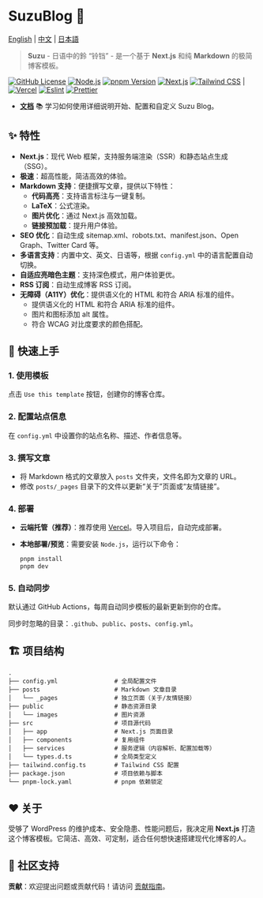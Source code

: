 # SuzuBlog 🎐

[English](./README.md) | [中文](./README_ZH.md) | [日本語](./README_JA.md)

> **Suzu** - 日语中的鈴 “铃铛” - 是一个基于 **Next.js** 和纯 **Markdown** 的极简博客模板。

[![GitHub License][license-badge]][license-link]
[![Node.js][node-badge]][node-link]
[![pnpm Version][pnpm-badge]][pnpm-link]
[![Next.js][nextjs-badge]][nextjs-link]
[![Tailwind CSS][tailwind-badge]][tailwind-link] |
[![Vercel][vercel-badge]][vercel-link]
[![Eslint][eslint-badge]][eslint-link]
[![Prettier][prettier-badge]][prettier-link]

- [**文档**](https://suzu.zla.app) 📚
  学习如何使用详细说明开始、配置和自定义 Suzu Blog。

## ✨ 特性

- **Next.js**：现代 Web 框架，支持服务端渲染（SSR）和静态站点生成（SSG）。
- **极速**：超高性能，简洁高效的体验。
- **Markdown 支持**：便捷撰写文章，提供以下特性：
  - **代码高亮**：支持语言标注与一键复制。
  - **LaTeX**：公式渲染。
  - **图片优化**：通过 Next.js 高效加载。
  - **链接预加载**：提升用户体验。
- **SEO 优化**：自动生成 sitemap.xml、robots.txt、manifest.json、Open Graph、Twitter Card 等。
- **多语言支持**：内置中文、英文、日语等，根据 `config.yml` 中的语言配置自动切换。
- **自适应亮暗色主题**：支持深色模式，用户体验更优。
- **RSS 订阅**：自动生成博客 RSS 订阅。
- **无障碍（A11Y）优化**：提供语义化的 HTML 和符合 ARIA 标准的组件。
  - 提供语义化的 HTML 和符合 ARIA 标准的组件。
  - 图片和图标添加 alt 属性。
  - 符合 WCAG 对比度要求的颜色搭配。

## 🚀 快速上手

### 1. 使用模板

点击 `Use this template` 按钮，创建你的博客仓库。

### 2. 配置站点信息

在 `config.yml` 中设置你的站点名称、描述、作者信息等。

### 3. 撰写文章

- 将 Markdown 格式的文章放入 `posts` 文件夹，文件名即为文章的 URL。
- 修改 `posts/_pages` 目录下的文件以更新“关于”页面或“友情链接”。

### 4. 部署

- **云端托管（推荐）**：推荐使用 [Vercel](https://vercel.com)。导入项目后，自动完成部署。
- **本地部署/预览**：需要安装 `Node.js`，运行以下命令：

  ```bash
  pnpm install
  pnpm dev
  ```

### 5. 自动同步

默认通过 GitHub Actions，每周自动同步模板的最新更新到你的仓库。

同步时忽略的目录：`.github`、`public`、`posts`、`config.yml`。

## 🏗️ 项目结构

```plaintext
.
├── config.yml                # 全局配置文件
├── posts                     # Markdown 文章目录
│   └── _pages                # 独立页面（关于/友情链接）
├── public                    # 静态资源目录
│   └── images                # 图片资源
├── src                       # 项目源代码
│   ├── app                   # Next.js 页面目录
│   ├── components            # 复用组件
│   ├── services              # 服务逻辑（内容解析、配置加载等）
│   └── types.d.ts            # 全局类型定义
├── tailwind.config.ts        # Tailwind CSS 配置
├── package.json              # 项目依赖与脚本
└── pnpm-lock.yaml            # pnpm 依赖锁定
```

## ❤️ 关于

受够了 WordPress 的维护成本、安全隐患、性能问题后，我决定用 **Next.js** 打造这个博客模板。它简洁、高效、可定制，适合任何想快速搭建现代化博客的人。

## 🔗 社区支持

**贡献**：欢迎提出问题或贡献代码！请访问 [贡献指南](https://github.com/ZL-Asica/SuzuBlog/blob/main/CONTRIBUTING.md)。

<!-- Badges / Links -->

[eslint-badge]: https://img.shields.io/badge/eslint-4B32C3?logo=eslint&logoColor=white
[eslint-link]: https://www.npmjs.com/package/eslint-config-zl-asica
[license-badge]: https://img.shields.io/github/license/ZL-Asica/SuzuBlog
[license-link]: https://github.com/ZL-Asica/SuzuBlog/blob/main/LICENSE
[nextjs-badge]: https://img.shields.io/badge/Next.js-black?logo=next.js&logoColor=white
[nextjs-link]: https://nextjs.org
[node-badge]: https://img.shields.io/badge/node%3E=18.18-339933?logo=node.js&logoColor=white
[node-link]: https://nodejs.org/
[pnpm-badge]: https://img.shields.io/github/package-json/packageManager/ZL-Asica/SuzuBlog?label=&logo=pnpm&logoColor=fff&color=F69220
[pnpm-link]: https://pnpm.io/
[prettier-badge]: https://img.shields.io/badge/Prettier-F7B93E?logo=Prettier&logoColor=white
[prettier-link]: https://www.npmjs.com/package/@zl-asica/prettier-config
[tailwind-badge]: https://img.shields.io/badge/Tailwind%20CSS-06B6D4?style=flat&logo=tailwindcss&logoColor=white
[tailwind-link]: https://tailwindcss.com/
[vercel-badge]: https://img.shields.io/badge/Vercel-%23000000.svg?logo=vercel&logoColor=white
[vercel-link]: https://vercel.com
